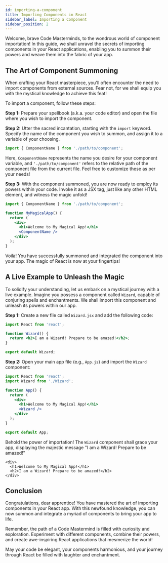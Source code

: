 ```yaml
---
id: importing-a-component
title: Importing Components in React
sidebar_label: Importing a Component
sidebar_position: 2
---
```


Welcome, brave Code Masterminds, to the wondrous world of component importation! In this guide, we shall unravel the secrets of importing components in your React applications, enabling you to summon their powers and weave them into the fabric of your app.

## The Art of Component Summoning

When crafting your React masterpiece, you'll often encounter the need to import components from external sources. Fear not, for we shall equip you with the mystical knowledge to achieve this feat!

To import a component, follow these steps:

**Step 1:** Prepare your spellbook (a.k.a. your code editor) and open the file where you wish to import the component.

**Step 2:** Utter the sacred incantation, starting with the `import` keyword. Specify the name of the component you wish to summon, and assign it to a variable of your choosing.

```jsx
import { ComponentName } from './path/to/component';
```

Here, `ComponentName` represents the name you desire for your component variable, and `'./path/to/component'` refers to the relative path of the component file from the current file. Feel free to customize these as per your needs!

**Step 3:** With the component summoned, you are now ready to employ its powers within your code. Invoke it as a JSX tag, just like any other HTML element, and witness the magic unfold!

```jsx title="MyMagicalApp.jsx"
import { ComponentName } from './path/to/component';

function MyMagicalApp() {
  return (
    <div>
      <h1>Welcome to My Magical App!</h1>
      <ComponentName />
    </div>
  );
}
```

Voilà! You have successfully summoned and integrated the component into your app. The magic of React is now at your fingertips!

## A Live Example to Unleash the Magic

To solidify your understanding, let us embark on a mystical journey with a live example. Imagine you possess a component called `Wizard`, capable of conjuring spells and enchantments. We shall import this component and unleash its powers within our app.

**Step 1:** Create a new file called `Wizard.jsx` and add the following code:

```jsx title="Wizard.jsx"
import React from 'react';

function Wizard() {
  return <h2>I am a Wizard! Prepare to be amazed!</h2>;
}

export default Wizard;
```

**Step 2:** Open your main app file (e.g., `App.js`) and import the `Wizard` component:

```jsx title="App.js"
import React from 'react';
import Wizard from './Wizard';

function App() {
  return (
    <div>
      <h1>Welcome to My Magical App!</h1>
      <Wizard />
    </div>
  );
}

export default App;
```

Behold the power of importation! The `Wizard` component shall grace your app, displaying the majestic message "I am a Wizard! Prepare to be amazed!"

<BrowserWindow>
      
    <div>
      <h1>Welcome to My Magical App!</h1>
      <h2>I am a Wizard! Prepare to be amazed!</h2>
    </div>
      
 </BrowserWindow>

## Conclusion

Congratulations, dear apprentice! You have mastered the art of importing components in your React app. With this newfound knowledge, you can now summon and integrate a myriad of components to bring your app to life.

Remember, the path of a Code Mastermind is filled with curiosity and exploration. Experiment with different components, combine their powers, and create awe-inspiring React applications that mesmerize the world!

May your code be elegant, your components harmonious, and your journey through React be filled with laughter and enchantment.